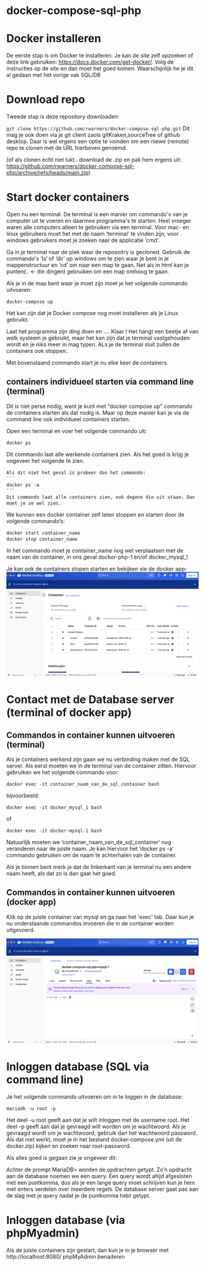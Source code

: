 # docker-compose-sql-php

# Docker installeren

De eerste stap is om Docker te installeren. Je kan de site zelf opzoeken of deze link gebruiken: https://docs.docker.com/get-docker/. Volg de instructies op de site en dan moet het goed komen. Waarschijnlijk he je dit al gedaan met het vorige vak SQL/DB

# Download repo

Tweede stap is deze repository downloaden:

`git clone https://github.com/rwarners/docker-compose-sql-php.git`
Dit mag je ook doen via je git client zaols gitKraken,sourceTree of github desktop. Daar is wel ergens een optie te voinden om een niewe (remote) repo te clonen met de URL hierboven genoemd.

(of als clonen echt niet lukt.. download de .zip en pak hem ergens uit: https://github.com/rwarners/docker-compose-sql-php/archive/refs/heads/main.zip)

# Start docker containers

Open nu een terminal. De terminal is een manier om commando's van je computer uit te voeren en daarmee programma's te starten. Heel vroeger waren alle computers alleen te gebruiken via een terminal. Voor mac- en linux gebruikers moet het met de naam ‘terminal’ te vinden zijn, voor windows gebruikers moet je zoeken naar de applicatie ‘cmd’.

Ga in je terminal naar de plek waar de reposoitry is gecloned. Gebruik de commando's ‘ls’ of ‘dir’ op windows om te zien waar je bent in je mappenstructuur en ‘cd’ om naar een map te gaan. Net als in html kan je punten(.. <- die dingen) gebruiken om een map omhoog te gaan.

Als je in de map bent waar je moet zijn moet je het volgende commando uitvoeren:

```
docker-compose up
```

Het kan zijn dat je Docker compose nog moet installeren als je Linux gebruikt.

Laat het programma zijn ding doen en …. Klaar !
Het hangt een beetje af van welk systeem je gebruikt, maar het kan zijn dat je terminal vastgehouden wordt en je niks meer in mag typen. ALs je de terminal sluit zullen de containers ook stoppen.

Met bovenstaand commando start je nu elke keer de containers.

## containers individueel starten via command line (terminal)

Dit is niet perse nodig, want je kunt met "docker compose up" commando de containers starten als dat nodig is. Maar op deze manier kan je via de command line ook individueel containers starten.

Open een terminal en voer het volgende commando uit:

```
docker ps
```

Dit commando laat alle werkende containers zien. Als het goed is krijg je ongeveer het volgende te zien.

    Als dit niet het geval is probeer dan het commando:
    ```
    docker ps -a
    ```
    Dit commando laat alle containers zien, ook degene die uit staan. Dan moet je ze wel zien.

We kunnen een docker container zelf laten stoppen en starten door de volgende commando’s:

```
docker start container_name
docker stop container_name
```

In het commando moet je container_name nog wel verplaatsen met de naam van de container, in ons geval docker-php-1 en/of docker_mysql_1

Je kan ook de containers stopen starten en bekijken vie de docker app:
![docker app](docs/docker_containers.png "docker app")

# Contact met de Database server (terminal of docker app)

## Commandos in container kunnen uitvoeren (terminal)

Als je containers werkend zijn gaan we nu verbinding maken met de SQL server. Als eerst moeten we in de terminal van de container zitten. Hiervoor gebruiken we het volgende commando voor:

```
docker exec -it container_naam_van_de_sql_container bash
```

bijvoorbeeld:

```
docker exec -it docker_mysql_1 bash
```

of

```
docker exec -it docker-mysql-1 bash
```

Natuurlijk moeten we ‘container_naam_van_de_sql_container’ nog veranderen naar de juiste naam. Je kan hiervoor het ‘docker ps -a’ commando gebruiken om de naam te achterhalen van de container.

Als je binnen bent merk je dat de linkerkant van je terminal nu een andere naam heeft, als dat zo is dan gaat het goed.

## Commandos in container kunnen uitvoeren (docker app)

Klik op de juiste container van mysql en ga naar het 'exec' tab. Daar kun je nu onderstaande commandos invoeren die in de container worden uitgevoerd.

![docker exec tab](docs/docker_exec_tab.png "Docker exec tab per container")

# Inloggen database (SQL via command line)

Je het volgende commando uitvoeren om in te loggen in de database:

```
mariadb -u root -p
```

Het deel -u root geeft aan dat je wilt inloggen met de username root. Het deel -p geeft aan dat je gevraagd wilt worden om je wachtwoord. Als je gevraagd wordt om je wachtwoord, gebruik dan het wachtwoord password. Als dat niet werkt, moet je in het bestand docker-compose.yml (uit de docker.zip) kijken en zoeken naar root-password.

Als alles goed is gegaan zie je ongeveer dit:

Achter de prompt MariaDB> worden de opdrachten getypt. Zo’n opdracht aan de database noemen we een query. Een query wordt altijd afgesloten met een puntkomma, dus als je een lange query moet schrijven kun je hem met enters verdelen over meerdere regels. De database server gaat pas aan de slag met je query nadat je de puntkomma hebt getypt.

# Inloggen database (via phpMyadmin)

Als de juiste containers zijn gestart, dan kun je in je browser met http://localhost:8080/ phpMyAdmin benaderen

```

```
